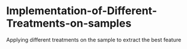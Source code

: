 # Implementation-of-Different-Treatments-on-samples
Applying different treatments on the sample to extract the best feature
